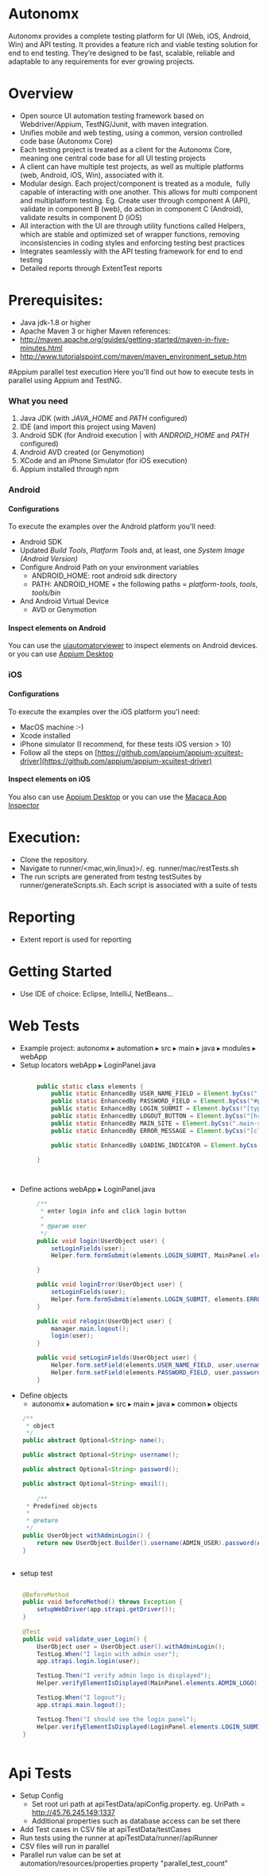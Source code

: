 # Autonomx

Autonomx provides a complete testing platform for UI (Web, iOS, Android, Win) and API testing. It provides a feature rich and viable testing solution for end to end testing. They’re designed to be fast, scalable, reliable and adaptable to any requirements for ever growing projects.  

# Overview

* Open source UI automation testing framework based on Webdriver/Appium, TestNG/Junit, with maven integration. 
* Unifies mobile and web testing, using a common, version controlled code base (Autonomx Core)
* Each testing project is treated as a client for the Autonomx Core, meaning one central code base for all UI testing projects
* A client can have multiple test projects, as well as multiple platforms (web, Android, iOS, Win), associated with it.
* Modular design. Each project/component is treated as a module,  fully capable of interacting with one another. This allows for multi component and multiplatform testing. Eg. Create user through component A (API), validate in component B (web), do action in component C (Android), validate results in component D (iOS)
* All interaction with the UI are through utility functions called Helpers, which are stable and optimized set of wrapper functions, removing inconsistencies in coding styles and enforcing testing best practices 
* Integrates seamlessly with the API testing framework for end to end testing
* Detailed reports through ExtentTest reports 


# Prerequisites:

* Java jdk-1.8 or higher
* Apache Maven 3 or higher
  Maven references:
* http://maven.apache.org/guides/getting-started/maven-in-five-minutes.html
* http://www.tutorialspoint.com/maven/maven_environment_setup.htm

#Appium parallel test execution
Here you'll find out how to execute tests in parallel using Appium and TestNG.

### What you need
1. Java JDK (with _JAVA_HOME_ and _PATH_ configured)
2. IDE (and import this project using Maven)
3. Android SDK (for Android execution | with _ANDROID_HOME_ and _PATH_ configured)
4. Android AVD created (or Genymotion)
5. XCode and an iPhone Simulator (for iOS execution)
6. Appium installed through npm

### Android

#### Configurations
To execute the examples over the Android platform you'll need:
* Android SDK
* Updated _Build Tools_, _Platform Tools_ and, at least, one _System Image (Android Version)_
* Configure Android Path on your environment variables
   * ANDROID_HOME: root android sdk directory
   * PATH: ANDROID_HOME + the following paths = _platform-tools_, _tools_, _tools/bin_ 
* And Android Virtual Device
   * AVD or Genymotion
   

#### Inspect elements on Android
You can use the [uiautomatorviewer](https://developer.android.com/training/testing/ui-testing/uiautomator-testing.html) to inspect elements on Android devices.
 or you can use [Appium Desktop](https://github.com/appium/appium-desktop)

### iOS

#### Configurations
To execute the examples over the iOS platform you'l need:
* MacOS machine :-)
* Xcode installed
* iPhone simulator (I recommend, for these tests iOS version > 10)
* Follow all the steps on [https://github.com/appium/appium-xcuitest-driver](https://github.com/appium/appium-xcuitest-driver)


#### Inspect elements on iOS
You also can use [Appium Desktop](https://github.com/appium/appium-desktop)
or you can use the [Macaca App Inspector](https://macacajs.github.io/app-inspector/)


# Execution:

* Clone the repository.
* Navigate to runner/<mac,win,linux)>/<test suite of your choice>. eg. runner/mac/restTests.sh
* The run scripts are generated from testng testSuites by runner/generateScripts.sh. Each script is associated with a suite of tests

# Reporting

* Extent report is used for reporting

# Getting Started

* Use IDE of choice: Eclipse, IntelliJ, NetBeans...

# Web Tests
 * Example project: ⁨autonomx ▸ ⁨automation⁩ ▸ ⁨src⁩ ▸ ⁨main⁩ ▸ ⁨java⁩ ▸ ⁨modules⁩ ▸ ⁨webApp⁩
* Setup locators
	webApp ▸ LoginPanel.java
		
```java

		public static class elements {
			public static EnhancedBy USER_NAME_FIELD = Element.byCss("[placeholder='John Doe']", "username field");
			public static EnhancedBy PASSWORD_FIELD = Element.byCss("#password", "password field");
			public static EnhancedBy LOGIN_SUBMIT = Element.byCss("[type='submit']", "submit button");
			public static EnhancedBy LOGOUT_BUTTON = Element.byCss("[href*='logout']", "logout button");
			public static EnhancedBy MAIN_SITE = Element.byCss(".main-site", "main site button");
			public static EnhancedBy ERROR_MESSAGE = Element.byCss("[class*='InputErrors']", "input errors");

			public static EnhancedBy LOADING_INDICATOR = Element.byCss("[class*='Loading']", "loading indicator");

		}

	
```
* Define actions
	webApp ▸ LoginPanel.java
```java 
		/**
		 * enter login info and click login button
		 * 
		 * @param user
		 */
		public void login(UserObject user) {
			setLoginFields(user);
			Helper.form.formSubmit(elements.LOGIN_SUBMIT, MainPanel.elements.ADMIN_LOGO, elements.LOADING_INDICATOR);

		}

		public void loginError(UserObject user) {
			setLoginFields(user);
			Helper.form.formSubmit(elements.LOGIN_SUBMIT, elements.ERROR_MESSAGE);
		}

		public void relogin(UserObject user) {
			manager.main.logout();
			login(user);
		}

		public void setLoginFields(UserObject user) {
			Helper.form.setField(elements.USER_NAME_FIELD, user.username().get());
			Helper.form.setField(elements.PASSWORD_FIELD, user.password().get());
		}
```
* Define objects
	* autonomx ▸ ⁨automation⁩ ▸ ⁨src⁩ ▸ ⁨main⁩ ▸ ⁨java⁩ ▸ ⁨common⁩ ▸ ⁨objects⁩
```java
	/**
	 * object
	 */
	public abstract Optional<String> name();

	public abstract Optional<String> username();

	public abstract Optional<String> password();

	public abstract Optional<String> email();
	
		/**
	 * Predefined objects
	 * 
	 * @return
	 */
	public UserObject withAdminLogin() {
		return new UserObject.Builder().username(ADMIN_USER).password(ADMIN_PASSWORD).buildPartial();
	}
	
```
* setup test

```java 

	@BeforeMethod
	public void beforeMethod() throws Exception {
		setupWebDriver(app.strapi.getDriver());
	}
	
	@Test
	public void validate_user_Login() {
		UserObject user = UserObject.user().withAdminLogin();
		TestLog.When("I login with admin user");
		app.strapi.login.login(user);

		TestLog.Then("I verify admin logo is displayed");
		Helper.verifyElementIsDisplayed(MainPanel.elements.ADMIN_LOGO);

		TestLog.When("I logout");
		app.strapi.main.logout();

		TestLog.Then("I should see the login panel");
		Helper.verifyElementIsDisplayed(LoginPanel.elements.LOGIN_SUBMIT);
	}
	
```

# Api Tests
 * Setup Config
 	* Set root uri path at apiTestData/apiConfig.property. eg. UriPath = http://45.76.245.149:1337
	* Additional properties such as database access can be set there
 * Add Test cases in CSV file at apiTestData/testCases
 * Run tests using the runner at apiTestData/runner/<os>/apiRunner
 * CSV files will run in parallel
 * Parallel run value can be set at automation/resources/properties.property "parallel_test_count"


